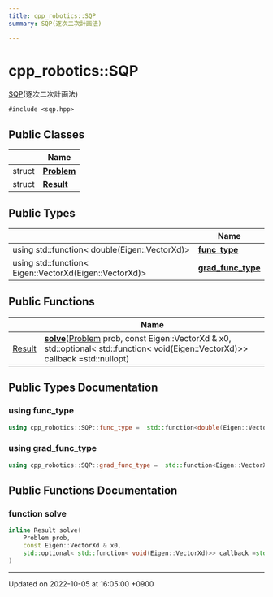 ```yaml
---
title: cpp_robotics::SQP
summary: SQP(逐次二次計画法) 

---
```


# cpp_robotics::SQP



[SQP]()(逐次二次計画法) 


`#include <sqp.hpp>`

## Public Classes

|                | Name           |
| -------------- | -------------- |
| struct | **[Problem](/cpp_robotics/doxybook/Classes/structcpp__robotics_1_1SQP_1_1Problem/)**  |
| struct | **[Result](/cpp_robotics/doxybook/Classes/structcpp__robotics_1_1SQP_1_1Result/)**  |

## Public Types

|                | Name           |
| -------------- | -------------- |
| using std::function< double(Eigen::VectorXd)> | **[func_type](/cpp_robotics/doxybook/Classes/classcpp__robotics_1_1SQP/#using-func-type)**  |
| using std::function< Eigen::VectorXd(Eigen::VectorXd)> | **[grad_func_type](/cpp_robotics/doxybook/Classes/classcpp__robotics_1_1SQP/#using-grad-func-type)**  |

## Public Functions

|                | Name           |
| -------------- | -------------- |
| [Result](/cpp_robotics/doxybook/Classes/structcpp__robotics_1_1SQP_1_1Result/) | **[solve](/cpp_robotics/doxybook/Classes/classcpp__robotics_1_1SQP/#function-solve)**([Problem](/cpp_robotics/doxybook/Classes/structcpp__robotics_1_1SQP_1_1Problem/) prob, const Eigen::VectorXd & x0, std::optional< std::function< void(Eigen::VectorXd)>> callback =std::nullopt) |

## Public Types Documentation

### using func_type

```cpp
using cpp_robotics::SQP::func_type =  std::function<double(Eigen::VectorXd)>;
```


### using grad_func_type

```cpp
using cpp_robotics::SQP::grad_func_type =  std::function<Eigen::VectorXd(Eigen::VectorXd)>;
```


## Public Functions Documentation

### function solve

```cpp
inline Result solve(
    Problem prob,
    const Eigen::VectorXd & x0,
    std::optional< std::function< void(Eigen::VectorXd)>> callback =std::nullopt
)
```


-------------------------------

Updated on 2022-10-05 at 16:05:00 +0900